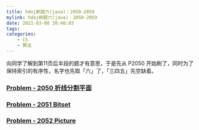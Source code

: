 ```yaml
---
title: hdoj刷题六(java)：2050-2059
mylink: hdoj刷题六(java)：2050-2059
date: 2021-03-08 20:40:03
tags:
categories:
	- CS
	- 算法
---
```


向同学了解到第11页后半段的题才有意思，于是先从 P2050 开始刷了，同时为了保持索引的有序性，名字也先取「六」了，「三四五」先空缺着。

<!--more-->

### [Problem - 2050 折线分割平面](http://acm.hdu.edu.cn/showproblem.php?pid=2050)



### [Problem - 2051 Bitset](http://acm.hdu.edu.cn/showproblem.php?pid=2051)



### [Problem - 2052 Picture](http://acm.hdu.edu.cn/showproblem.php?pid=2052)